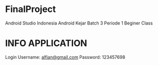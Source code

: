 # FinalProject
Android Studio Indonesia Android Kejar Batch 3 Periode 1 Beginer Class

# INFO APPLICATION
Login 
Username: alfian@gmail.com
Password: 123457698
